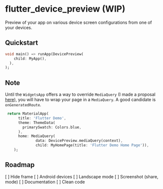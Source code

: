 # flutter_device_preview (WIP)

Preview of your app on various device screen configurations from one of your devices.

## Quickstart

```dart
void main() => runApp(DevicePreview(
    child: MyApp(),
  ),
);
```

## Note

Until the `WidgetsApp` offers a way to override `MediaQuery` (I made a proposal [here](https://github.com/flutter/flutter/issues/33384)), you will have to wrap your page in a `MediaQuery`. A good candidate is `onGeneratedRoute`.

```dart
 return MaterialApp(
      title: 'Flutter Demo',
      theme: ThemeData(
        primarySwatch: Colors.blue,
      ),
      home: MediaQuery(
              data: DevicePreview.mediaQuery(context),
              child: MyHomePage(title: 'Flutter Demo Home Page')),
    );
```

## Roadmap

[ ] Hide frame
[ ] Android devices
[ ] Landscape mode
[ ] Screenshot (share, mode)
[ ] Documentation
[ ] Clean code